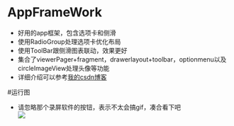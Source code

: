 # AppFrameWork

- 好用的app框架，包含选项卡和侧滑
- 使用RadioGroup处理选项卡优化布局
- 使用ToolBar跟侧滑图表联动，效果更好
- 集合了viewerPager+fragment，drawerlayout+toolbar，optionmenu以及circleImageView处理头像等功能
- 详细介绍可以参考[我的csdn博客](http://blog.csdn.net/xsf50717/article/details/49799485) 

#运行图
- 请忽略那个录屏软件的按钮，表示不太会搞gif，凑合看下吧<br>
![](http://img.blog.csdn.net/20151112183122296?watermark/2/text/aHR0cDovL2Jsb2cuY3Nkbi5uZXQv/font/5a6L5L2T/fontsize/400/fill/I0JBQkFCMA==/dissolve/70/gravity/Center) 
